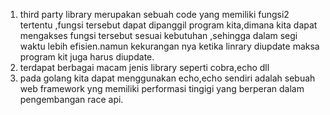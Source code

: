 1. third party library merupakan sebuah code yang memiliki fungsi2 tertentu ,fungsi tersebut dapat dipanggil program kita,dimana kita dapat mengakses fungsi tersebut sesuai kebutuhan ,sehingga dalam segi waktu lebih efisien.namun kekurangan nya ketika linrary diupdate maksa program kit juga harus diupdate.
2. terdapat berbagai macam jenis library seperti cobra,echo dll
3. pada golang kita dapat menggunakan echo,echo sendiri adalah sebuah web framework yng memiliki performasi tingigi yang berperan dalam pengembangan race api. 